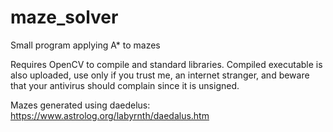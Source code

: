 # maze_solver
Small program applying A* to mazes

Requires OpenCV to compile and standard libraries.
Compiled executable is also uploaded, use only if you trust me, an internet stranger, and beware that your antivirus should complain since it is unsigned.

Mazes generated using daedelus: https://www.astrolog.org/labyrnth/daedalus.htm
